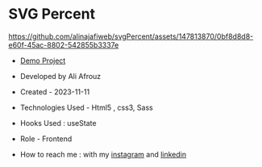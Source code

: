 # SVG Percent


https://github.com/alinajafiweb/svgPercent/assets/147813870/0bf8d8d8-e60f-45ac-8802-542855b3337e



- [Demo Project](https://aliafrouz.github.io/svgPercent/)

- Developed by Ali Afrouz

- Created - 2023-11-11

- Technologies Used - Html5 , css3, Sass

- Hooks Used : useState 

- Role - Frontend

- How to reach me : with my [instagram](https://www.instagram.com/aliafrouz_com) and [linkedin](https://www.linkedin.com/in/aliafrouz/)
